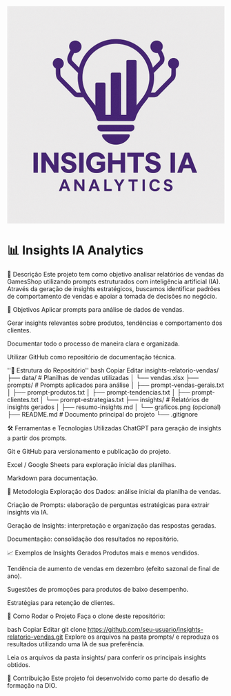 ![Logo do Projeto](img/projeto_teste.png)

# 📊 Insights IA Analytics

📝 Descrição
Este projeto tem como objetivo analisar relatórios de vendas da GamesShop utilizando prompts estruturados com inteligência artificial (IA). Através da geração de insights estratégicos, buscamos identificar padrões de comportamento de vendas e apoiar a tomada de decisões no negócio.

🎯 Objetivos
Aplicar prompts para análise de dados de vendas.

Gerar insights relevantes sobre produtos, tendências e comportamento dos clientes.

Documentar todo o processo de maneira clara e organizada.

Utilizar GitHub como repositório de documentação técnica.

''📂 Estrutura do Repositório''
bash
Copiar
Editar
insights-relatorio-vendas/
├── data/               # Planilhas de vendas utilizadas
│   └── vendas.xlsx
├── prompts/            # Prompts aplicados para análise
│   ├── prompt-vendas-gerais.txt
│   ├── prompt-produtos.txt
│   ├── prompt-tendencias.txt
│   ├── prompt-clientes.txt
│   └── prompt-estrategias.txt
├── insights/           # Relatórios de insights gerados
│   ├── resumo-insights.md
│   └── graficos.png (opcional)
├── README.md           # Documento principal do projeto
└── .gitignore

🛠️ Ferramentas e Tecnologias Utilizadas
ChatGPT para geração de insights a partir dos prompts.

Git e GitHub para versionamento e publicação do projeto.

Excel / Google Sheets para exploração inicial das planilhas.

Markdown para documentação.

🧠 Metodologia
Exploração dos Dados: análise inicial da planilha de vendas.

Criação de Prompts: elaboração de perguntas estratégicas para extrair insights via IA.

Geração de Insights: interpretação e organização das respostas geradas.

Documentação: consolidação dos resultados no repositório.

📈 Exemplos de Insights Gerados
Produtos mais e menos vendidos.

Tendência de aumento de vendas em dezembro (efeito sazonal de final de ano).

Sugestões de promoções para produtos de baixo desempenho.

Estratégias para retenção de clientes.

🚀 Como Rodar o Projeto
Faça o clone deste repositório:

bash
Copiar
Editar
git clone https://github.com/seu-usuario/insights-relatorio-vendas.git
Explore os arquivos na pasta prompts/ e reproduza os resultados utilizando uma IA de sua preferência.

Leia os arquivos da pasta insights/ para conferir os principais insights obtidos.

🙌 Contribuição
Este projeto foi desenvolvido como parte do desafio de formação na DIO.




